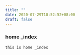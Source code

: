 ```yaml
---
title: ""
date: 2020-07-29T10:52:52+08:00
draft: false
---
```



### home _index

    this is home _index